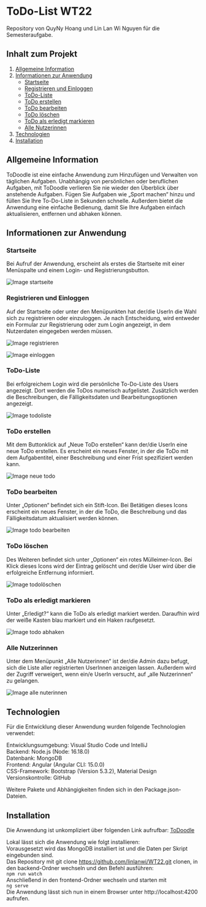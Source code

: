 # ToDo-List WT22
Repository von QuyNy Hoang und Lin Lan Wi Nguyen für die Semesteraufgabe.

## Inhalt zum Projekt
1. [Allgemeine Information](#allgemeine-information)
2. [Informationen zur Anwendung](#informationen-zur-anwendung)
    - [Startseite](#startseite)
    - [Registrieren und Einloggen](#registrieren-und-einloggen)
    - [ToDo-Liste](#todo-liste)
    - [ToDo erstellen](#todo-erstellen)
    - [ToDo bearbeiten](#todo-bearbeiten)
    - [ToDo löschen](#todo-löschen)
    - [ToDo als erledigt markieren](#todo-als-erledigt-markieren)
    - [Alle Nutzerinnen](#alle-nutzerinnen)
3. [Technologien](#technologien)
4. [Installation](#installation)

## Allgemeine Information

ToDoodle ist eine einfache Anwendung zum Hinzufügen und Verwalten von täglichen Aufgaben. Unabhängig von persönlichen oder beruflichen Aufgaben, mit ToDoodle verlieren Sie nie wieder den Überblick über anstehende Aufgaben. Fügen Sie Aufgaben wie „Sport machen“ hinzu und füllen Sie Ihre To-Do-Liste in Sekunden schnelle. Außerdem bietet die Anwendung eine einfache Bedienung, damit Sie Ihre Aufgaben einfach aktualisieren, entfernen und abhaken können.

## Informationen zur Anwendung

### Startseite
Bei Aufruf der Anwendung, erscheint als erstes die Startseite mit einer Menüspalte und einem Login- und Registrierungsbutton. 

![Image startseite](frontend/src/assets/startseite.png)

### Registrieren und Einloggen
Auf der Startseite oder unter den Menüpunkten hat der/die UserIn die Wahl sich zu registrieren oder einzuloggen. 
Je nach Entscheidung, wird entweder ein Formular zur Registrierung oder zum Login angezeigt, in dem Nutzerdaten eingegeben werden müssen.


![Image registrieren](frontend/src/assets/registrieren.png)


![Image einloggen](frontend/src/assets/einloggen.png)

### ToDo-Liste
Bei erfolgreichem Login wird die persönliche To-Do-Liste des Users angezeigt. Dort werden die ToDos numerisch aufgelistet. Zusätzlich werden die Beschreibungen, die Fälligkeitsdaten und Bearbeitungsoptionen angezeigt.

![Image todoliste](frontend/src/assets/todoliste_1.png)

### ToDo erstellen
Mit dem Buttonklick auf „Neue ToDo erstellen“ kann der/die UserIn eine neue ToDo erstellen. Es erscheint ein neues Fenster, in der die ToDo mit dem Aufgabentitel, einer Beschreibung und einer Frist spezifiziert werden kann.

![Image neue todo](frontend/src/assets/neue_todo.png)

### ToDo bearbeiten
Unter „Optionen“ befindet sich ein Stift-Icon. Bei Betätigen dieses Icons erscheint ein neues Fenster, in der die ToDo, die Beschreibung und das Fälligkeitsdatum aktualisiert werden können. 

![Image todo bearbeiten](frontend/src/assets/todo_bearbeiten.png)

### ToDo löschen
Des Weiteren befindet sich unter „Optionen“ ein rotes Mülleimer-Icon.
Bei Klick dieses Icons wird der Eintrag gelöscht und der/die User wird über die erfolgreiche Entfernung informiert.

![Image todolöschen](frontend/src/assets/todo_loeschen_bestätigung.png)

### ToDo als erledigt markieren
Unter „Erledigt?“ kann die ToDo als erledigt markiert werden. 
Daraufhin wird der weiße Kasten blau markiert und ein Haken raufgesetzt.

![Image todo abhaken](frontend/src/assets/todo_abhaken.png)

### Alle Nutzerinnen
Unter dem Menüpunkt „Alle Nutzerinnen“ ist der/die Admin dazu befugt, sich die Liste aller registrierten UserInnen anzeigen lassen. Außerdem wird der Zugriff verweigert, wenn ein/e UserIn versucht, auf „alle Nutzerinnen“ zu gelangen. 

![Image alle nuterinnen](frontend/src/assets/alle_nutzerinnen.png)

## Technologien

Für die Entwicklung dieser Anwendung wurden folgende Technologien verwendet:

Entwicklungsumgebung: Visual Studio Code und IntelliJ  
Backend: Node.js (Node: 16.18.0)  
Datenbank: MongoDB  
Frontend: Angular (Angular CLI: 15.0.0)  
CSS-Framework: Bootstrap (Version 5.3.2), Material Design  
Versionskontrolle: GitHub  

Weitere Pakete und Abhängigkeiten finden sich in den Package.json-Dateien.

## Installation

Die Anwendung ist unkompliziert über folgenden Link aufrufbar: 
[ToDoodle](https://deployfrontend-git-master-linlanwi.vercel.app/)

Lokal lässt sich die Anwendung wie folgt installieren:   
Vorausgesetzt wird das MongoDB installiert ist und die Daten per Skript eingebunden sind.   
Das Repository mit git clone https://github.com/linlanwi/WT22.git clonen, in den backend-Ordner wechseln
und den Befehl ausführen:   
`npm run watch`  
Anschließend in den frontend-Ordner wechseln und starten mit    
`ng serve`   
Die Anwendung lässt sich nun in einem Browser unter http://localhost:4200 aufrufen.





